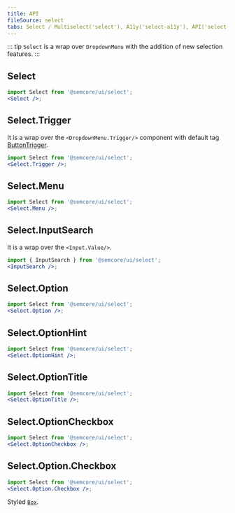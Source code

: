 ```yaml
---
title: API
fileSource: select
tabs: Select / Multiselect('select'), A11y('select-a11y'), API('select-api'), Example('select-code'), Changelog('select-changelog')
---
```


::: tip
`Select` is a wrap over `DropdownMenu` with the addition of new selection features.
:::

## Select

```jsx
import Select from '@semcore/ui/select';
<Select />;
```

<script setup>
  import { data as types } from '../../../builder/typings/types.data.ts'
</script>

<TypesView type="SelectProps" :types={...types} />

## Select.Trigger

It is a wrap over the `<DropdownMenu.Trigger/>` component with default tag [ButtonTrigger](/components/filter-trigger/filter-trigger-api/#a7d101).

```jsx
import Select from '@semcore/ui/select';
<Select.Trigger />;
```

## Select.Menu

```jsx
import Select from '@semcore/ui/select';
<Select.Menu />;
```

## Select.InputSearch

It is a wrap over the `<Input.Value/>`.

```jsx
import { InputSearch } from '@semcore/ui/select';
<InputSearch />;
```

## Select.Option

```jsx
import Select from '@semcore/ui/select';
<Select.Option />;
```

<TypesView type="SelectOptionProps" :types={...types} />

## Select.OptionHint

```jsx
import Select from '@semcore/ui/select';
<Select.OptionHint />;
```

## Select.OptionTitle

```jsx
import Select from '@semcore/ui/select';
<Select.OptionTitle />;
```

## Select.OptionCheckbox

```jsx
import Select from '@semcore/ui/select';
<Select.OptionCheckbox />;
```

<TypesView type="SelectOptionCheckboxProps" :types={...types} />

## Select.Option.Checkbox

```jsx
import Select from '@semcore/ui/select';
<Select.Option.Checkbox />;
```

Styled [`Box`](/layout/box-system/box-api/#a3cfce).
